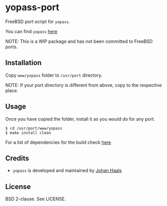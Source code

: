 yopass-port
=============

FreeBSD port script for `yopass`.

You can find `yopass` [here][1]

NOTE: This is a WIP package and has not been committed to FreeBSD ports.

Installation
------------

Copy `www/yopass` folder to `/usr/port` directory.

NOTE: If your port directory is different from above, copy to the respective
place.

Usage
-----

Once you have copied the folder, install it as you would do for any port.

`$ cd /usr/port/www/yopass`<br>
`$ make install clean`

For a list of dependencies for the build check [here][2]

Credits
-------

* `yopass` is developed and maintained by [Johan Haals][3]

License
-------

BSD 2-clause. See LICENSE.

[1]: https://github.com/jhaals/yopass
[2]: https://github.com/jhaals/yopass?tab=readme-ov-file#installation--configuration
[3]: https://github.com/jhaals
[4]: http://freshports.org/www/yopass

